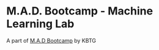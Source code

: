 # M.A.D. Bootcamp - Machine Learning Lab

A part of [M.A.D Bootcamp](https://kbtgkampus.tech/mad-bootcamp) by KBTG